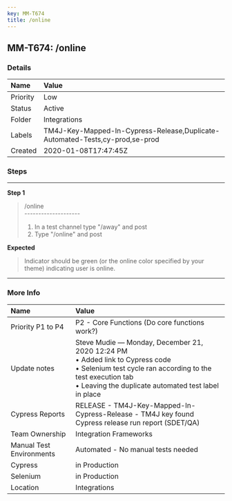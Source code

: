 ```yaml
---
key: MM-T674
title: /online
---
```


## MM-T674: /online

### Details

| Name     | Value                                                                        |
| :------- | :--------------------------------------------------------------------------- |
| Priority | Low                                                                          |
| Status   | Active                                                                       |
| Folder   | Integrations                                                                 |
| Labels   | TM4J-Key-Mapped-In-Cypress-Release,Duplicate-Automated-Tests,cy-prod,se-prod |
| Created  | 2020-01-08T17:47:45Z                                                         |

### Steps

<hr/>

**Step 1**

> <article>/online<br>--------------------<ol><li>In a test channel type "/away" and post</li><li>Type "/online" and post</li></ol></article>

**Expected**

> <article>Indicator should be green (or the online color specified by your theme) indicating user is online.</article>

<hr/>

### More Info

| Name                     | Value                                                                                                                                                                                                      |
| :----------------------- | :--------------------------------------------------------------------------------------------------------------------------------------------------------------------------------------------------------- |
| Priority P1 to P4        | P2 - Core Functions (Do core functions work?)                                                                                                                                                              |
| Update notes             | Steve Mudie — Monday, December 21, 2020 12:24 PM<br>• Added link to Cypress code<br>• Selenium test cycle ran according to the test execution tab<br>• Leaving the duplicate automated test label in place |
| Cypress Reports          | RELEASE - TM4J-Key-Mapped-In-Cypress-Release - TM4J key found Cypress release run report (SDET/QA)                                                                                                         |
| Team Ownership           | Integration Frameworks                                                                                                                                                                                     |
| Manual Test Environments | Automated - No manual tests needed                                                                                                                                                                         |
| Cypress                  | in Production                                                                                                                                                                                              |
| Selenium                 | in Production                                                                                                                                                                                              |
| Location                 | Integrations                                                                                                                                                                                               |
